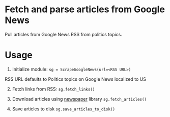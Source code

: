 # Fetch and parse articles from Google News
Pull articles from Google News RSS from politics topics.

# Usage
1) Initialize module:
`sg = ScrapeGoogleNews(url=<RSS URL>)`

RSS URL defaults to Politics topics on Google News localized to US

2) Fetch links from RSS:
`sg.fetch_links()`

3) Download articles using [newspaper](https://newspaper.readthedocs.io/en/latest/) library
`sg.fetch_articles()`

4) Save articles to disk
`sg.save_articles_to_disk()`
